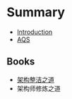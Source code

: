 # Summary

* [Introduction](README.md)
* [AQS](chapter1.md)

## Books

* [架构整洁之道](books/jia-gou-zheng-ji-zhi-dao.md)
* 架构师修炼之道

